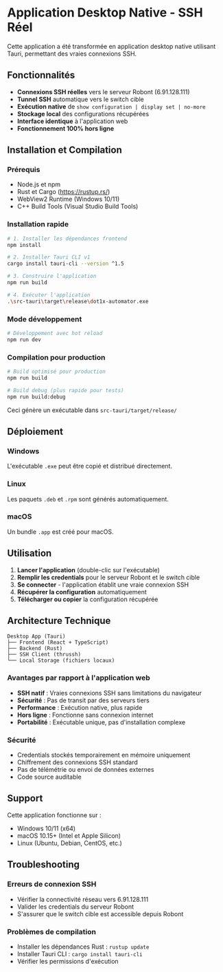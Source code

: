 # Application Desktop Native - SSH Réel

Cette application a été transformée en application desktop native utilisant Tauri, permettant des vraies connexions SSH.

## Fonctionnalités

- **Connexions SSH réelles** vers le serveur Robont (6.91.128.111)
- **Tunnel SSH** automatique vers le switch cible
- **Exécution native** de `show configuration | display set | no-more`
- **Stockage local** des configurations récupérées
- **Interface identique** à l'application web
- **Fonctionnement 100% hors ligne**

## Installation et Compilation

### Prérequis
- Node.js et npm
- Rust et Cargo (https://rustup.rs/)
- WebView2 Runtime (Windows 10/11)
- C++ Build Tools (Visual Studio Build Tools)

### Installation rapide
```bash
# 1. Installer les dépendances frontend
npm install

# 2. Installer Tauri CLI v1
cargo install tauri-cli --version ^1.5

# 3. Construire l'application
npm run build

# 4. Exécuter l'application
.\src-tauri\target\release\dot1x-automator.exe
```

### Mode développement
```bash
# Développement avec hot reload
npm run dev
```

### Compilation pour production
```bash
# Build optimisé pour production
npm run build

# Build debug (plus rapide pour tests)
npm run build:debug
```

Ceci génère un exécutable dans `src-tauri/target/release/`

## Déploiement

### Windows
L'exécutable `.exe` peut être copié et distribué directement.

### Linux
Les paquets `.deb` et `.rpm` sont générés automatiquement.

### macOS
Un bundle `.app` est créé pour macOS.

## Utilisation

1. **Lancer l'application** (double-clic sur l'exécutable)
2. **Remplir les credentials** pour le serveur Robont et le switch cible
3. **Se connecter** - l'application établit une vraie connexion SSH
4. **Récupérer la configuration** automatiquement
5. **Télécharger ou copier** la configuration récupérée

## Architecture Technique

```
Desktop App (Tauri)
├── Frontend (React + TypeScript)
├── Backend (Rust)
├── SSH Client (thrussh)
└── Local Storage (fichiers locaux)
```

### Avantages par rapport à l'application web
- **SSH natif** : Vraies connexions SSH sans limitations du navigateur
- **Sécurité** : Pas de transit par des serveurs tiers
- **Performance** : Exécution native, plus rapide
- **Hors ligne** : Fonctionne sans connexion internet
- **Portabilité** : Exécutable unique, pas d'installation complexe

### Sécurité
- Credentials stockés temporairement en mémoire uniquement
- Chiffrement des connexions SSH standard
- Pas de télémétrie ou envoi de données externes
- Code source auditable

## Support

Cette application fonctionne sur :
- Windows 10/11 (x64)
- macOS 10.15+ (Intel et Apple Silicon)
- Linux (Ubuntu, Debian, CentOS, etc.)

## Troubleshooting

### Erreurs de connexion SSH
- Vérifier la connectivité réseau vers 6.91.128.111
- Valider les credentials du serveur Robont
- S'assurer que le switch cible est accessible depuis Robont

### Problèmes de compilation
- Installer les dépendances Rust : `rustup update`
- Installer Tauri CLI : `cargo install tauri-cli`
- Vérifier les permissions d'exécution
